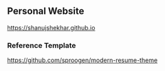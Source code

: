 ## Personal Website
https://shanujshekhar.github.io

### Reference Template
https://github.com/sproogen/modern-resume-theme


